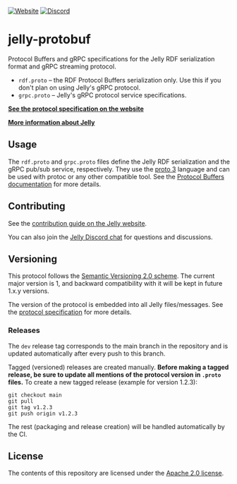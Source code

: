 [![Website](https://img.shields.io/website?url=https%3A%2F%2Fjelly-rdf.github.io%2Fdev%2F)](https://w3id.org/jelly/dev/) [![Discord](https://img.shields.io/discord/1333391881404420179?label=Discord%20chat)](https://discord.gg/A8sN5XwVa5)

# jelly-protobuf

Protocol Buffers and gRPC specifications for the Jelly RDF serialization format and gRPC streaming protocol.

- `rdf.proto` – the RDF Protocol Buffers serialization only. Use this if you don't plan on using Jelly's gRPC protocol.
- `grpc.proto` – Jelly's gRPC protocol service specifications.

**[See the protocol specification on the website](https://w3id.org/jelly/dev/specification/)**

**[More information about Jelly](https://w3id.org/jelly/)**

## Usage

The `rdf.proto` and `grpc.proto` files define the Jelly RDF serialization and the gRPC pub/sub service, respectively. They use the [proto 3](https://protobuf.dev/programming-guides/proto3/) language and can be used with protoc or any other compatible tool. See the [Protocol Buffers documentation](https://protobuf.dev/) for more details.

## Contributing

See the [contribution guide on the Jelly website](https://w3id.org/jelly/dev/contributing/).

You can also join the [Jelly Discord chat](https://discord.gg/A8sN5XwVa5) for questions and discussions.

## Versioning

This protocol follows the [Semantic Versioning 2.0 scheme](https://semver.org/). The current major version is 1, and backward compatibility with it will be kept in future 1.x.y versions.

The version of the protocol is embedded into all Jelly files/messages. See the [protocol specification](https://w3id.org/jelly/dev/specification/serialization/#versioning) for more details.

### Releases

The `dev` release tag corresponds to the main branch in the repository and is updated automatically after every push to this branch.

Tagged (versioned) releases are created manually. **Before making a tagged release, be sure to update all mentions of the protocol version in `.proto` files.** To create a new tagged release (example for version 1.2.3):

```shell
git checkout main
git pull
git tag v1.2.3
git push origin v1.2.3
```

The rest (packaging and release creation) will be handled automatically by the CI.

## License

The contents of this repository are licensed under the [Apache 2.0 license](https://www.apache.org/licenses/LICENSE-2.0).
